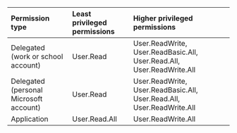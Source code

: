 |Permission type|Least privileged permissions|Higher privileged permissions|
|:---|:---|:---|
|Delegated (work or school account)|User.Read|User.ReadWrite, User.ReadBasic.All, User.Read.All, User.ReadWrite.All|
|Delegated (personal Microsoft account)|User.Read|User.ReadWrite, User.ReadBasic.All, User.Read.All, User.ReadWrite.All|
|Application|User.Read.All|User.ReadWrite.All|